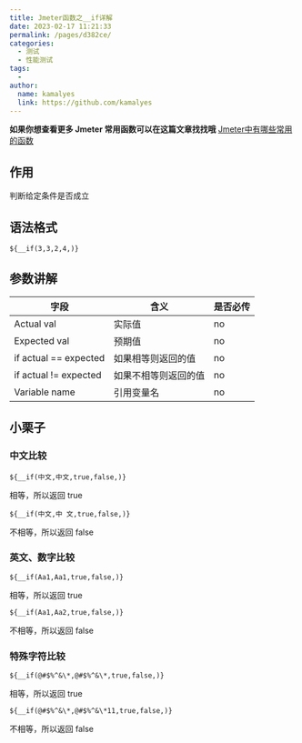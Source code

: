 ```yaml
---
title: Jmeter函数之__if详解
date: 2023-02-17 11:21:33
permalink: /pages/d382ce/
categories:
  - 测试
  - 性能测试
tags:
  - 
author: 
  name: kamalyes
  link: https://github.com/kamalyes
---
```

**如果你想查看更多 Jmeter 常用函数可以在这篇文章找找哦**
[Jmeter中有哪些常用的函数](./Jmeter中有哪些常用的函数.md)

作用
--

判断给定条件是否成立

语法格式
----

```
${__if(3,3,2,4,)}
```

参数讲解
----

| 字段 | 含义 | 是否必传 |
| --- | --- | --- |
| Actual val | 实际值 | no |
| Expected val | 预期值 | no |
| if actual == expected | 如果相等则返回的值 | no |
| if actual != expected | 如果不相等则返回的值 | no |
| Variable name | 引用变量名 | no |

小栗子
---

### 中文比较

```
${__if(中文,中文,true,false,)}
```

相等，所以返回 true

```
${__if(中文,中 文,true,false,)}
```

不相等，所以返回 false

### 英文、数字比较

```
${__if(Aa1,Aa1,true,false,)}
```

相等，所以返回 true

```
${__if(Aa1,Aa2,true,false,)}
```

不相等，所以返回 false

### 特殊字符比较

```
${__if(@#$%^&\*,@#$%^&\*,true,false,)}
```

相等，所以返回 true

```
${__if(@#$%^&\*,@#$%^&\*11,true,false,)}
```

不相等，所以返回 false
